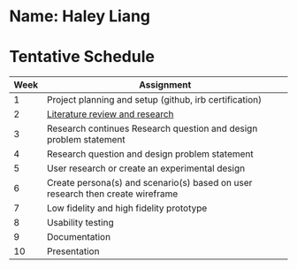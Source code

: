 # Name: Haley Liang

# Tentative Schedule 

Week | Assignment | 
-|-|
1 | Project planning and setup (github, irb certification) 
2 | [Literature review and research](https://docs.google.com/document/d/1uEllxxLcTaaciTDQm0C8_c7HvHawYr_Ft5B9AyCJebs/edit?usp=sharing)
3 | Research continues Research question and design problem statement
4 | Research question and design problem statement
5 | User research or create an experimental design
6 | Create persona(s) and scenario(s) based on user research then create wireframe
7 | Low fidelity and high fidelity prototype 
8 | Usability testing
9 | Documentation 
10 | Presentation 
